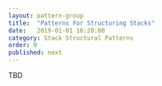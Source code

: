 ```yaml
---
layout: pattern-group
title:  "Patterns For Structuring Stacks"
date:   2019-01-01 16:20:00
category: Stack Structural Patterns
order: 0
published: next
---
```


TBD
